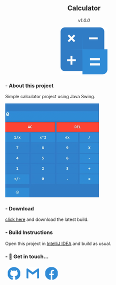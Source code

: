 <div align="center">
  <h2>Calculator</h2>
  <p><i>v1.0.0</i></p>
  <img src="/repo_res/logo.svg" alt="Calculator" height="150"/>
</div>

### - About this project
Simple calculator project using Java Swing.

<img src="/repo_res/overview.gif" alt="Overview" height="300"/>

### - Download
[click here](https://github.com/x00jahangir/Calculator/releases) and download the latest build.

### - Build Instructions
Open this project in [IntelliJ IDEA](https://www.jetbrains.com/idea/) and build as usual.

### - 💬 Get in touch...
[<img src='/repo_res/github_blue.svg' alt='github' height='40' style="vertical-align:top; margin:8px" align="center" >](https://github.com/x00jahangir) 
[<img src='/repo_res/gmail_blue.svg' alt='gmail' height='40' style="vertical-align:top; margin:8px" align="center" >](mailto:x00jahangir@gmail.com) 
[<img src='/repo_res/facebook_blue.svg' alt='facebook' height='40' style="vertical-align:top; margin:8px" align="center" >](https://fb.me/rocky.0x00)
